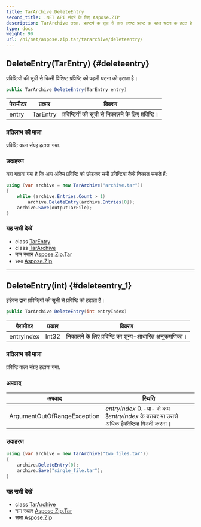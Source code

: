 ```yaml
---
title: TarArchive.DeleteEntry
second_title: .NET API संदर्भ के लिए Aspose.ZIP
description: TarArchive तरक. प्रवष्टयं क सूच से कस वशष्ट प्रवष्ट क पहल घटन क हटत है
type: docs
weight: 90
url: /hi/net/aspose.zip.tar/tararchive/deleteentry/
---
```

## DeleteEntry(TarEntry) {#deleteentry}

प्रविष्टियों की सूची से किसी विशिष्ट प्रविष्टि की पहली घटना को हटाता है।

```csharp
public TarArchive DeleteEntry(TarEntry entry)
```

| पैरामीटर | प्रकार | विवरण |
| --- | --- | --- |
| entry | TarEntry | प्रविष्टियों की सूची से निकालने के लिए प्रविष्टि। |

### प्रतिलाभ की मात्रा

प्रविष्टि वाला संग्रह हटाया गया.

### उदाहरण

यहां बताया गया है कि आप अंतिम प्रविष्टि को छोड़कर सभी प्रविष्टियां कैसे निकाल सकते हैं:

```csharp
using (var archive = new TarArchive("archive.tar"))
{
    while (archive.Entries.Count > 1)
        archive.DeleteEntry(archive.Entries[0]);
    archive.Save(outputTarFile);
}
```

### यह सभी देखें

* class [TarEntry](../../tarentry/)
* class [TarArchive](../)
* नाम स्थान [Aspose.Zip.Tar](../../tararchive/)
* सभा [Aspose.Zip](../../../)

---

## DeleteEntry(int) {#deleteentry_1}

इंडेक्स द्वारा प्रविष्टियों की सूची से प्रविष्टि को हटाता है।

```csharp
public TarArchive DeleteEntry(int entryIndex)
```

| पैरामीटर | प्रकार | विवरण |
| --- | --- | --- |
| entryIndex | Int32 | निकालने के लिए प्रविष्टि का शून्य-आधारित अनुक्रमणिका। |

### प्रतिलाभ की मात्रा

प्रविष्टि वाला संग्रह हटाया गया.

### अपवाद

| अपवाद | स्थिति |
| --- | --- |
| ArgumentOutOfRangeException | *entryIndex* 0.-या- से कम है*entryIndex* के बराबर या उससे अधिक है`प्रविष्टियां` गिनती करना। |

### उदाहरण

```csharp
using (var archive = new TarArchive("two_files.tar"))
{
    archive.DeleteEntry(0);
    archive.Save("single_file.tar");
}
```

### यह सभी देखें

* class [TarArchive](../)
* नाम स्थान [Aspose.Zip.Tar](../../tararchive/)
* सभा [Aspose.Zip](../../../)


